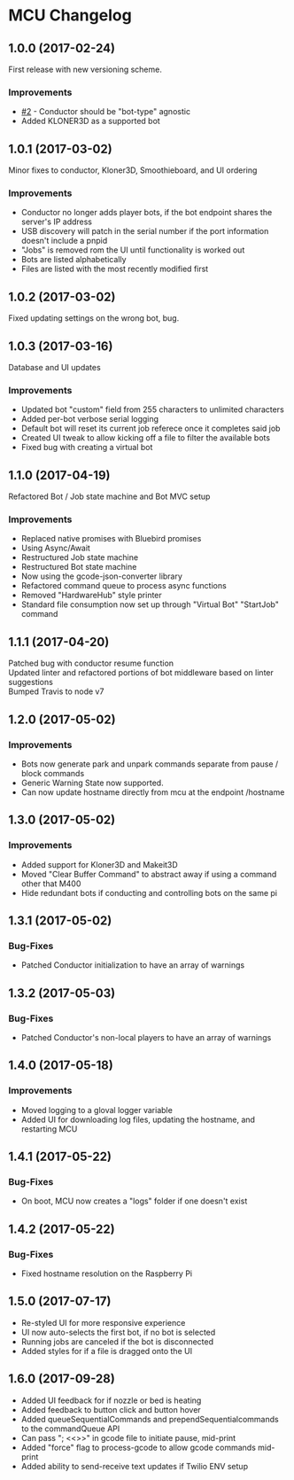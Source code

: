 # MCU Changelog

## 1.0.0 (2017-02-24)
  First release with new versioning scheme.

### Improvements
  * [#2](https://github.com/Autodesk/machine-collaboration-utility/issues/2) - Conductor should be "bot-type" agnostic
  * Added KLONER3D as a supported bot

## 1.0.1 (2017-03-02)
  Minor fixes to conductor, Kloner3D, Smoothieboard, and UI ordering

### Improvements
  * Conductor no longer adds player bots, if the bot endpoint shares the server's IP address
  * USB discovery will patch in the serial number if the port information doesn't include a pnpid
  * "Jobs" is removed rom the UI until functionality is worked out
  * Bots are listed alphabetically
  * Files are listed with the most recently modified first

## 1.0.2 (2017-03-02)
  Fixed updating settings on the wrong bot, bug.

## 1.0.3 (2017-03-16)
  Database and UI updates
  
### Improvements
  * Updated bot "custom" field from 255 characters to unlimited characters
  * Added per-bot verbose serial logging
  * Default bot will reset its current job referece once it completes said job
  * Created UI tweak to allow kicking off a file to filter the available bots
  * Fixed bug with creating a virtual bot

## 1.1.0 (2017-04-19)
  Refactored Bot / Job state machine and Bot MVC setup
  
### Improvements
  * Replaced native promises with Bluebird promises
  * Using Async/Await
  * Restructured Job state machine
  * Restructured Bot state machine
  * Now using the gcode-json-converter library
  * Refactored command queue to process async functions
  * Removed "HardwareHub" style printer
  * Standard file consumption now set up through "Virtual Bot" "StartJob" command

## 1.1.1 (2017-04-20)
  Patched bug with conductor resume function  
  Updated linter and refactored portions of bot middleware based on linter suggestions  
  Bumped Travis to node v7  

## 1.2.0 (2017-05-02)

### Improvements
  * Bots now generate park and unpark commands separate from pause / block commands
  * Generic Warning State now supported.
  * Can now update hostname directly from mcu at the endpoint /hostname

## 1.3.0 (2017-05-02)

### Improvements
  * Added support for Kloner3D and Makeit3D
  * Moved "Clear Buffer Command" to abstract away if using a command other that M400
  * Hide redundant bots if conducting and controlling bots on the same pi

## 1.3.1 (2017-05-02)

### Bug-Fixes
  * Patched Conductor initialization to have an array of warnings

## 1.3.2 (2017-05-03)

### Bug-Fixes
  * Patched Conductor's non-local players to have an array of warnings

## 1.4.0 (2017-05-18)

### Improvements
  * Moved logging to a gloval logger variable
  * Added UI for downloading log files, updating the hostname, and restarting MCU

## 1.4.1 (2017-05-22)

### Bug-Fixes
  * On boot, MCU now creates a "logs" folder if one doesn't exist

## 1.4.2 (2017-05-22)

### Bug-Fixes
  * Fixed hostname resolution on the Raspberry Pi
  
## 1.5.0 (2017-07-17)
  * Re-styled UI for more responsive experience
  * UI now auto-selects the first bot, if no bot is selected
  * Running jobs are canceled if the bot is disconnected
  * Added styles for if a file is dragged onto the UI

## 1.6.0 (2017-09-28)
  * Added UI feedback for if nozzle or bed is heating
  * Added feedback to button click and button hover
  * Added queueSequentialCommands and prependSequentialcommands to the commandQueue API
  * Can pass "; <<<PAUSE>>>" in gcode file to initiate pause, mid-print
  * Added "force" flag to process-gcode to allow gcode commands mid-print
  * Added ability to send-receive text updates if Twilio ENV setup
  